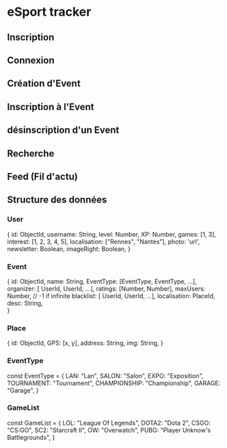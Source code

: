 # eSport tracker
## Inscription
## Connexion
## Création d'Event
## Inscription à l'Event
## désinscription d'un Event
## Recherche
## Feed (Fil d'actu)


## Structure des données
### User
{
  id: ObjectId,
  username: String,
  level: Number,
  XP: Number,
  games: [1, 3],
  interest: [1, 2, 3, 4, 5],
  localisation: ["Rennes", "Nantes"],
  photo: 'url',
  newsletter: Boolean,
  imageRight: Boolean,
}

### Event
{
  id: ObjectId,
  name: String,
  EventType: [EventType, EventType, ...],
  organizer: [ UserId, UserId, ...],
  ratings: [Number, Number],
  maxUsers: Number, // -1 if infinite
  blacklist: [ UserId, UserId, ...],
  localisation: PlaceId,
  desc: String,   
}

### Place
{
  id: ObjectId,
  GPS: [x, y],
  address: String,
  img: String,
}

### EventType
const EventType = {
  LAN: "Lan",
  SALON: "Salon",
  EXPO: "Exposition",
  TOURNAMENT: "Tournament",
  CHAMPIONSHIP: "Championship",
  GARAGE: "Garage",
}

### GameList
const GameList = {
  LOL: "League Of Legends",
  DOTA2: "Dota 2",
  CSGO: "CS:GO",
  SC2: "Starcraft II",
  OW: "Overwatch",
  PUBG: "Player Unknow's Battlegrounds",
}
